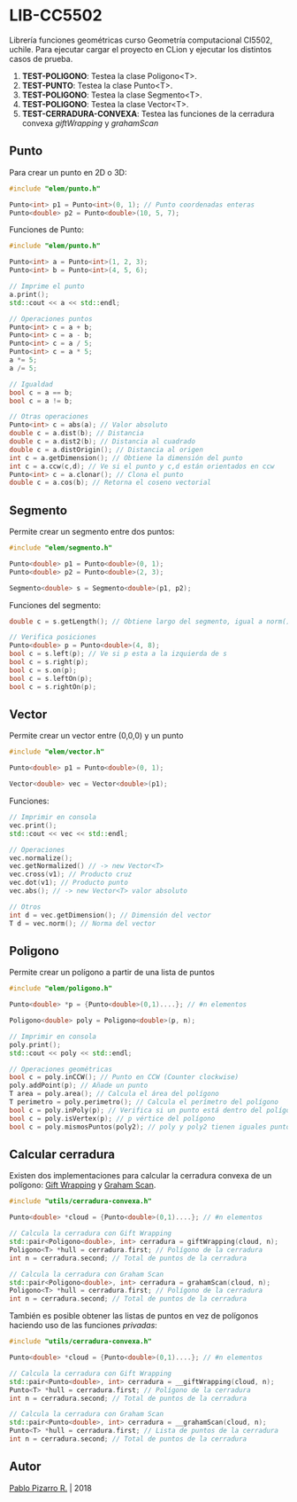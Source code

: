 # LIB-CC5502

Librería funciones geométricas curso Geometría computacional CI5502, uchile. Para ejecutar cargar el proyecto en CLion y ejecutar los distintos casos de prueba.

1. **TEST-POLIGONO**: Testea la clase Poligono&lt;T>.
2. **TEST-PUNTO**: Testea la clase Punto&lt;T>.
3. **TEST-POLIGONO**: Testea la clase Segmento&lt;T>.
4. **TEST-POLIGONO**: Testea la clase Vector&lt;T>.
5. **TEST-CERRADURA-CONVEXA**: Testea las funciones de la cerradura convexa *giftWrapping* y *grahamScan*

## Punto

Para crear un punto en 2D o 3D:
```cpp
#include "elem/punto.h"

Punto<int> p1 = Punto<int>(0, 1); // Punto coordenadas enteras
Punto<double> p2 = Punto<double>(10, 5, 7);    
```

Funciones de Punto:

```cpp
#include "elem/punto.h"

Punto<int> a = Punto<int>(1, 2, 3);
Punto<int> b = Punto<int>(4, 5, 6);

// Imprime el punto
a.print();
std::cout << a << std::endl;

// Operaciones puntos
Punto<int> c = a + b;
Punto<int> c = a - b;
Punto<int> c = a / 5;
Punto<int> c = a * 5;
a *= 5;
a /= 5;

// Igualdad
bool c = a == b;
bool c = a != b;

// Otras operaciones
Punto<int> c = abs(a); // Valor absoluto
double c = a.dist(b); // Distancia
double c = a.dist2(b); // Distancia al cuadrado
double c = a.distOrigin(); // Distancia al origen
int c = a.getDimension(); // Obtiene la dimensión del punto
int c = a.ccw(c,d); // Ve si el punto y c,d están orientados en ccw
Punto<int> c = a.clonar(); // Clona el punto
double c = a.cos(b); // Retorna el coseno vectorial   
```

## Segmento

Permite crear un segmento entre dos puntos:

```cpp
#include "elem/segmento.h"

Punto<double> p1 = Punto<double>(0, 1);
Punto<double> p2 = Punto<double>(2, 3);

Segmento<double> s = Segmento<double>(p1, p2); 
```

Funciones del segmento:

```cpp
double c = s.getLength(); // Obtiene largo del segmento, igual a norm();

// Verifica posiciones
Punto<double> p = Punto<double>(4, 8);
bool c = s.left(p); // Ve si p esta a la izquierda de s
bool c = s.right(p);
bool c = s.on(p);
bool c = s.leftOn(p);
bool c = s.rightOn(p);
```

## Vector

Permite crear un vector entre (0,0,0) y un punto

```cpp
#include "elem/vector.h"

Punto<double> p1 = Punto<double>(0, 1);

Vector<double> vec = Vector<double>(p1);    
```

Funciones:

```cpp
// Imprimir en consola
vec.print();
std::cout << vec << std::endl;

// Operaciones
vec.normalize();
vec.getNormalized() // -> new Vector<T>
vec.cross(v1); // Producto cruz
vec.dot(v1); // Producto punto
vec.abs(); // -> new Vector<T> valor absoluto

// Otros
int d = vec.getDimension(); // Dimensión del vector
T d = vec.norm(); // Norma del vector
```


## Poligono

Permite crear un polígono a partir de una lista de puntos

```cpp
#include "elem/poligono.h"

Punto<double> *p = {Punto<double>(0,1)....}; // #n elementos

Poligono<double> poly = Poligono<double>(p, n);    
```

```cpp
// Imprimir en consola
poly.print();
std::cout << poly << std::endl;

// Operaciones geométricas
bool c = poly.inCCW(); // Punto en CCW (Counter clockwise)
poly.addPoint(p); // Añade un punto
T area = poly.area(); // Calcula el área del polígono
T perimetro = poly.perimetro(); // Calcula el perímetro del polígono
bool c = poly.inPoly(p); // Verifica si un punto está dentro del polígono
bool c = poly.isVertex(p); // p vértice del polígono
bool c = poly.mismosPuntos(poly2); // poly y poly2 tienen iguales puntos
```

## Calcular cerradura

Existen dos implementaciones para calcular la cerradura convexa de un polígono: <a href="https://en.wikipedia.org/wiki/Gift_wrapping_algorithm">Gift Wrapping</a> y <a href="https://en.wikipedia.org/wiki/Graham_scan">Graham Scan</a>.

```cpp
#include "utils/cerradura-convexa.h"

Punto<double> *cloud = {Punto<double>(0,1)....}; // #n elementos

// Calcula la cerradura con Gift Wrapping
std::pair<Poligono<double>, int> cerradura = giftWrapping(cloud, n);
Poligono<T> *hull = cerradura.first; // Polígono de la cerradura
int n = cerradura.second; // Total de puntos de la cerradura

// Calcula la cerradura con Graham Scan
std::pair<Poligono<double>, int> cerradura = grahamScan(cloud, n);
Poligono<T> *hull = cerradura.first; // Polígono de la cerradura
int n = cerradura.second; // Total de puntos de la cerradura
```

También es posible obtener las listas de puntos en vez de polígonos haciendo uso de las funciones *privadas*:

```cpp
#include "utils/cerradura-convexa.h"

Punto<double> *cloud = {Punto<double>(0,1)....}; // #n elementos

// Calcula la cerradura con Gift Wrapping
std::pair<Punto<double>, int> cerradura = __giftWrapping(cloud, n);
Punto<T> *hull = cerradura.first; // Polígono de la cerradura
int n = cerradura.second; // Total de puntos de la cerradura

// Calcula la cerradura con Graham Scan
std::pair<Punto<double>, int> cerradura = __grahamScan(cloud, n);
Punto<T> *hull = cerradura.first; // Lista de puntos de la cerradura
int n = cerradura.second; // Total de puntos de la cerradura
```

## Autor
<a href="http://ppizarror.com" title="ppizarror">Pablo Pizarro R.</a> | 2018